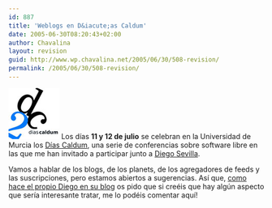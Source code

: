 ```yaml
---
id: 887
title: 'Weblogs en D&iacute;as Caldum'
date: 2005-06-30T08:20:43+02:00
author: Chavalina
layout: revision
guid: http://www.wp.chavalina.net/2005/06/30/508-revision/
permalink: /2005/06/30/508-revision/
---
```

<img class="imgizqda" src="/imagenes/fotos/dias-caldum.jpg" alt="D&iacute;as Caldum 2005" /> Los d&iacute;as **11 y 12 de julio** se celebran en la Universidad de Murcia los <a href="http://diascaldum.um.es/" target="_blank">D&iacute;as Caldum</a>, una serie de conferencias sobre software libre en las que me han invitado a participar junto a <a href="http://neuromancer.dif.um.es/blog/" target="_blank">Diego Sevilla</a>.

Vamos a hablar de los blogs, de los planets, de los agregadores de feeds y las suscripciones, pero estamos abiertos a sugerencias. As&iacute; que, <a href="http://neuromancer.dif.um.es/blog/?p=220" target="_blank">como hace el propio Diego en su blog</a> os pido que si cre&eacute;is que hay alg&uacute;n aspecto que ser&iacute;a interesante tratar, me lo pod&eacute;is comentar aqu&iacute;!